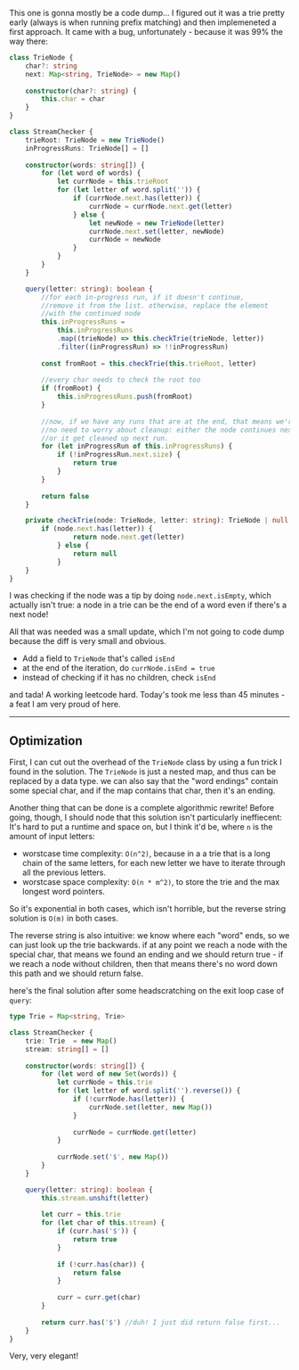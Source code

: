This one is gonna mostly be a code dump... I figured out it was a trie pretty early (always is when running prefix matching) and then implemeneted a first approach. It came with a bug, unfortunately - because it was 99% the way there:

```typescript
class TrieNode {
    char?: string
    next: Map<string, TrieNode> = new Map()
    
    constructor(char?: string) {
        this.char = char
    }
}

class StreamChecker {
    trieRoot: TrieNode = new TrieNode()
    inProgressRuns: TrieNode[] = []
    
    constructor(words: string[]) {
        for (let word of words) {
            let currNode = this.trieRoot
            for (let letter of word.split('')) {
                if (currNode.next.has(letter)) {
                    currNode = currNode.next.get(letter)
                } else {
                    let newNode = new TrieNode(letter)
                    currNode.next.set(letter, newNode)
                    currNode = newNode
                }
            }
        }
    }

    query(letter: string): boolean {
        //for each in-progress run, if it doesn't continue,
        //remove it from the list. otherwise, replace the element
        //with the continued node
        this.inProgressRuns =       
            this.inProgressRuns
            .map((trieNode) => this.checkTrie(trieNode, letter))
            .filter((inProgressRun) => !!inProgressRun)
        
        const fromRoot = this.checkTrie(this.trieRoot, letter)
        
        //every char needs to check the root too
        if (fromRoot) {
            this.inProgressRuns.push(fromRoot)
        }
        
        //now, if we have any runs that are at the end, that means we're good!
        //no need to worry about cleanup: either the node continues next char,
        //or it get cleaned up next run.
        for (let inProgressRun of this.inProgressRuns) {
            if (!inProgressRun.next.size) {
                return true
            }
        }
        
        return false
    }

    private checkTrie(node: TrieNode, letter: string): TrieNode | null {
        if (node.next.has(letter)) {
                return node.next.get(letter)
            } else {
                return null
            }
    }
}
```

I was checking if the node was a tip by doing `node.next.isEmpty`, which actually isn't true: a node in a trie can be the end of a word even if there's a next node!

All that was needed was a small update, which I'm not going to code dump because the diff is very small and obvious. 

- Add a field to `TrieNode` that's called `isEnd`
- at the end of the iteration, do `currNode.isEnd = true`
- instead of checking if it has no children, check `isEnd`

and tada! A working leetcode hard. Today's took me less than 45 minutes - a feat I am very proud of here.

----

## Optimization

First, I can cut out the overhead of the `TrieNode` class by using a fun trick I found in the solution. The `TrieNode` is just a nested map, and thus can be replaced by a data type. we can also say that the "word endings" contain some special char, and if the map contains that char, then it's an ending.

Another thing that can be done is a complete algorithmic rewrite! Before going, though, I should node that this solution isn't particularly ineffiecent: It's hard to put a runtime and space on, but I think it'd be, where `n` is the amount of input letters:

- worstcase time complexity: `O(n^2)`, because in a a trie that is a long chain of the same letters, for each new letter we have to iterate through all the previous letters. 
- worstcase space complexity: `O(n * m^2)`, to store the trie and the max longest word pointers.

So it's exponential in both cases, which isn't horrible, but the reverse string solution is `O(m)` in both cases.

The reverse string is also intuitive: we know where each "word" ends, so we can just look up the trie backwards. if at any point we reach a node with the special char, that means we found an ending and we should return true - if we reach a node without children, then that means there's no word down this path and we should return false.

here's the final solution after some headscratching on the exit loop case of `query`:

```typescript
type Trie = Map<string, Trie>

class StreamChecker {
    trie: Trie  = new Map()
    stream: string[] = []
    
    constructor(words: string[]) {
        for (let word of new Set(words)) {
            let currNode = this.trie
            for (let letter of word.split('').reverse()) {
                if (!currNode.has(letter)) {
                    currNode.set(letter, new Map())
                }
                
                currNode = currNode.get(letter)                    
            }
            
            currNode.set('$', new Map())
        }
    }

    query(letter: string): boolean {
        this.stream.unshift(letter)
        
        let curr = this.trie
        for (let char of this.stream) {
            if (curr.has('$')) {
                return true
            }
            
            if (!curr.has(char)) {
                return false
            }
            
            curr = curr.get(char)
        }
        
        return curr.has('$') //duh! I just did return false first...
    }
}
```

Very, very elegant!